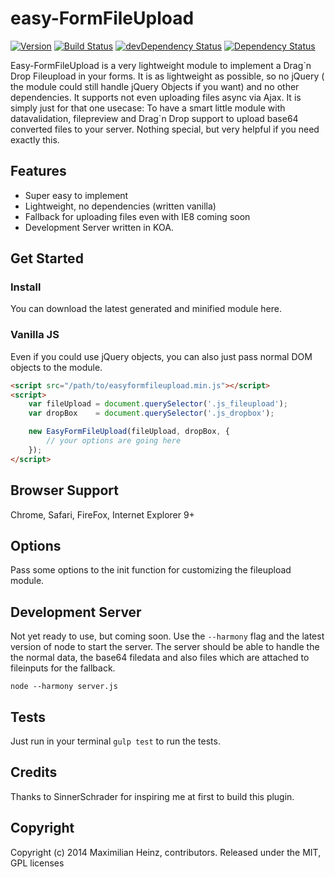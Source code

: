# easy-FormFileUpload

[![Version](http://img.shields.io/badge/version-0.0.1-green.svg)]()
[![Build Status](https://magnum.travis-ci.com/meandmax/easy-FormFileUpload.svg?token=apnBwHLjZ974yJCoHTh7&branch=master)](https://magnum.travis-ci.com/meandmax/easy-FormFileUpload)
[![devDependency Status](https://david-dm.org/meandmax/easy-FormFileUpload/dev-status.svg)](https://david-dm.org/meandmax/easy-FormFileUpload#info=devDependencies)
[![Dependency Status](https://david-dm.org/meandmax/easy-FormFileUpload.svg)](https://david-dm.org/meandmax/easy-FormFileUpload.svg)

Easy-FormFileUpload is a very lightweight module to implement a Drag\`n Drop Fileupload in your forms. It is as lightweight as possible, so no jQuery ( the module could still handle jQuery Objects if you want) and no other dependencies. It supports not even uploading files async via Ajax. It is simply just for that one usecase: To have a smart little module with datavalidation, filepreview and Drag\`n Drop support to upload base64 converted files to your server. Nothing special, but very helpful if you need exactly this.

## Features

* Super easy to implement
* Lightweight, no dependencies (written vanilla)
* Fallback for uploading files even with IE8 coming soon
* Development Server written in KOA.

## Get Started

### Install

You can download the latest generated and minified module here.

### Vanilla JS

Even if you could use jQuery objects, you can also just pass normal DOM objects to the module.

```html
<script src="/path/to/easyformfileupload.min.js"></script>  
<script>
    var fileUpload = document.querySelector('.js_fileupload');
    var dropBox    = document.querySelector('.js_dropbox');

    new EasyFormFileUpload(fileUpload, dropBox, {
        // your options are going here
    });
</script>
```

## Browser Support

Chrome, Safari, FireFox, Internet Explorer 9+

## Options

Pass some options to the init function for customizing the fileupload module.

## Development Server

Not yet ready to use, but coming soon. Use the ``--harmony`` flag and the latest version of node to start the server. The server should be able to handle the the normal data, the base64 filedata and also files which are attached to fileinputs for the fallback.

```
node --harmony server.js
```

## Tests

Just run in your terminal  ``gulp test`` to run the tests.

## Credits

Thanks to SinnerSchrader for inspiring me at first to build this plugin.

## Copyright

Copyright (c) 2014 Maximilian Heinz, contributors. Released under the MIT, GPL licenses
